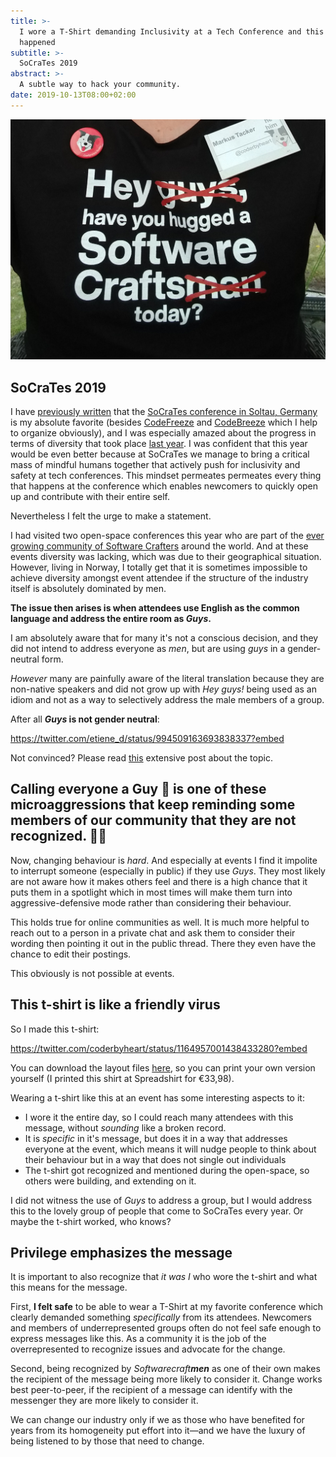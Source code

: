 ```yaml
---
title: >-
  I wore a T-Shirt demanding Inclusivity at a Tech Conference and this is what
  happened
subtitle: >-
  SoCraTes 2019
abstract: >-
  A subtle way to hack your community.
date: 2019-10-13T08:00+02:00
---
```


![SoCraTes 2019 T-Shirt on inclusive language](../media/i-wore-a-t-shirt-demanding-inclusivity-at-a-tech-conference-and-this-is-what-happened.jpg)

## SoCraTes 2019

I have
[previously written](https://coderbyheart.com/the-magic-of-socrates-conference/)
that the
[SoCraTes conference in Soltau, Germany](https://socrates-conference.de/) is my
absolute favorite (besides [CodeFreeze](https://codefreeze.fi/) and
[CodeBreeze](https://codebreeze.netlify.com/) which I help to organize
obviously), and I was especially amazed about the progress in terms of diversity
that took place [last year](https://coderbyheart.com/socrates-2018/). I was
confident that this year would be even better because at SoCraTes we manage to
bring a critical mass of mindful humans together that actively push for
inclusivity and safety at tech conferences. This mindset permeates permeates
every thing that happens at the conference which enables newcomers to quickly
open up and contribute with their entire self.

Nevertheless I felt the urge to make a statement.

I had visited two open-space conferences this year who are part of the
[ever growing community of Software Crafters](https://www.softwarecrafters.org/)
around the world. And at these events diversity was lacking, which was due to
their geographical situation. However, living in Norway, I totally get that it
is sometimes impossible to achieve diversity amongst event attendee if the
structure of the industry itself is absolutely dominated by men.

**The issue then arises is when attendees use English as the common language and
address the entire room as _Guys_.**

I am absolutely aware that for many it's not a conscious decision, and they did
not intend to address everyone as _men_, but are using _guys_ in a
gender-neutral form.

_However_ many are painfully aware of the literal translation because they are
non-native speakers and did not grow up with _Hey guys!_ being used as an idiom
and not as a way to selectively address the male members of a group.

After all **_Guys_ is not gender neutral**:

<https://twitter.com/etiene_d/status/994509163693838337?embed>

Not convinced? Please read [this](https://www.xaprb.com/blog/you-guys/)
extensive post about the topic.

## Calling everyone a Guy 🤵 is one of these microaggressions that keep reminding some members of our community that they are not recognized. 🤦‍♀️

Now, changing behaviour is _hard_. And especially at events I find it impolite
to interrupt someone (especially in public) if they use _Guys_. They most likely
are not aware how it makes others feel and there is a high chance that it puts
them in a spotlight which in most times will make them turn into
aggressive-defensive mode rather than considering their behaviour.

This holds true for online communities as well. It is much more helpful to reach
out to a person in a private chat and ask them to consider their wording then
pointing it out in the public thread. There they even have the chance to edit
their postings.

This obviously is not possible at events.

## This t-shirt is like a friendly virus

So I made this t-shirt:

<https://twitter.com/coderbyheart/status/1164957001438433280?embed>

You can download the layout files
[here](https://github.com/coderbyheart/inclusive-language-t-shirt), so you can
print your own version yourself (I printed this shirt at Spreadshirt for
€33,98).

Wearing a t-shirt like this at an event has some interesting aspects to it:

- I wore it the entire day, so I could reach many attendees with this message,
  without _sounding_ like a broken record.
- It is _specific_ in it's message, but does it in a way that addresses everyone
  at the event, which means it will nudge people to think about their behaviour
  but in a way that does not single out individuals
- The t-shirt got recognized and mentioned during the open-space, so others were
  building, and extending on it.

I did not witness the use of _Guys_ to address a group, but I would address this
to the lovely group of people that come to SoCraTes every year. Or maybe the
t-shirt worked, who knows?

## Privilege emphasizes the message

It is important to also recognize that _it was I_ who wore the t-shirt and what
this means for the message.

First, **I felt safe** to be able to wear a T-Shirt at my favorite conference
which clearly demanded something _specifically_ from its attendees. Newcomers
and members of underrepresented groups often do not feel safe enough to express
messages like this. As a community it is the job of the overrepresented to
recognize issues and advocate for the change.

Second, being recognized by _Softwarecraft**men**_ as one of their own makes the
recipient of the message being more likely to consider it. Change works best
peer-to-peer, if the recipient of a message can identify with the messenger they
are more likely to consider it.

We can change our industry only if we as those who have benefited for years from
its homogeneity put effort into it&mdash;and we have the luxury of being
listened to by those that need to change.
